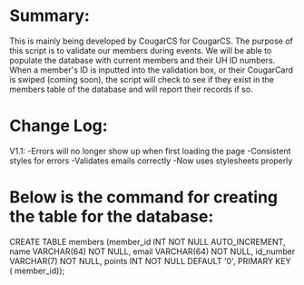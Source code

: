 Summary:
========
This is mainly being developed by CougarCS for CougarCS. The purpose of this script is to validate our members during events. We will be able to populate the database with current members and their UH ID numbers. When a member's ID is inputted into the validation box, or their CougarCard is swiped (coming soon), the script will check to see if they exist in the members table of the database and will report their records if so.



Change Log:
==========
V1.1:
	-Errors will no longer show up when first loading the page
	-Consistent styles for errors
	-Validates emails correctly
	-Now uses stylesheets properly

Below is the command for creating the table for the database:
=============================================================
CREATE TABLE members (member_id INT NOT NULL AUTO_INCREMENT, name VARCHAR(64) NOT NULL, email VARCHAR(64) NOT NULL, id_number VARCHAR(7) NOT NULL, points INT NOT NULL DEFAULT '0', PRIMARY KEY ( member_id));
